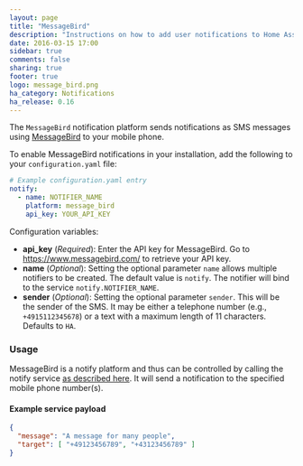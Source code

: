 ```yaml
---
layout: page
title: "MessageBird"
description: "Instructions on how to add user notifications to Home Assistant."
date: 2016-03-15 17:00
sidebar: true
comments: false
sharing: true
footer: true
logo: message_bird.png
ha_category: Notifications
ha_release: 0.16
---
```


The `MessageBird` notification platform sends notifications as SMS messages using [MessageBird](https://www.messagebird.com/) to your mobile phone.

To enable MessageBird notifications in your installation, add the following to your `configuration.yaml` file:

```yaml
# Example configuration.yaml entry
notify:
  - name: NOTIFIER_NAME
    platform: message_bird
    api_key: YOUR_API_KEY
```

Configuration variables:

- **api_key** (*Required*): Enter the API key for MessageBird. Go to https://www.messagebird.com/ to retrieve your API key.
- **name** (*Optional*): Setting the optional parameter `name` allows multiple notifiers to be created. The default value is `notify`. The notifier will bind to the service `notify.NOTIFIER_NAME`.
- **sender** (*Optional*): Setting the optional parameter `sender`. This will be the sender of the SMS. It may be either a telephone number (e.g., `+4915112345678`) or a text with a maximum length of 11 characters. Defaults to `HA`.

### Usage

MessageBird is a notify platform and thus can be controlled by calling the notify service [as described here](/components/notify/). It will send a notification to the specified mobile phone number(s).

#### Example service payload

```json
{
  "message": "A message for many people",
  "target": [ "+49123456789", "+43123456789" ]
}
```
